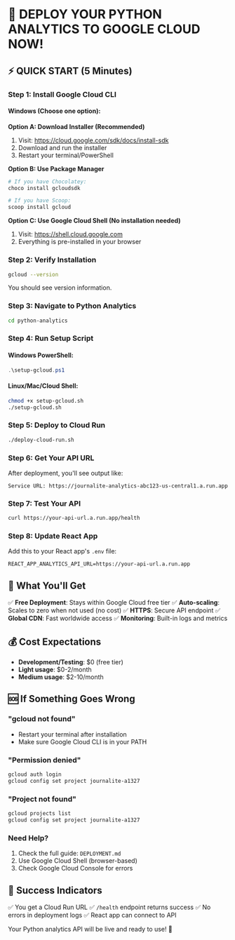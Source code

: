 # 🚀 DEPLOY YOUR PYTHON ANALYTICS TO GOOGLE CLOUD NOW!

## ⚡ **QUICK START (5 Minutes)**

### **Step 1: Install Google Cloud CLI**

#### **Windows (Choose one option):**

**Option A: Download Installer (Recommended)**
1. Visit: https://cloud.google.com/sdk/docs/install-sdk
2. Download and run the installer
3. Restart your terminal/PowerShell

**Option B: Use Package Manager**
```powershell
# If you have Chocolatey:
choco install gcloudsdk

# If you have Scoop:
scoop install gcloud
```

**Option C: Use Google Cloud Shell (No installation needed)**
1. Visit: https://shell.cloud.google.com
2. Everything is pre-installed in your browser

### **Step 2: Verify Installation**
```bash
gcloud --version
```
You should see version information.

### **Step 3: Navigate to Python Analytics**
```bash
cd python-analytics
```

### **Step 4: Run Setup Script**

#### **Windows PowerShell:**
```powershell
.\setup-gcloud.ps1
```

#### **Linux/Mac/Cloud Shell:**
```bash
chmod +x setup-gcloud.sh
./setup-gcloud.sh
```

### **Step 5: Deploy to Cloud Run**
```bash
./deploy-cloud-run.sh
```

### **Step 6: Get Your API URL**
After deployment, you'll see output like:
```
Service URL: https://journalite-analytics-abc123-us-central1.a.run.app
```

### **Step 7: Test Your API**
```bash
curl https://your-api-url.a.run.app/health
```

### **Step 8: Update React App**
Add this to your React app's `.env` file:
```
REACT_APP_ANALYTICS_API_URL=https://your-api-url.a.run.app
```

## 🎯 **What You'll Get**

✅ **Free Deployment**: Stays within Google Cloud free tier
✅ **Auto-scaling**: Scales to zero when not used (no cost)
✅ **HTTPS**: Secure API endpoint
✅ **Global CDN**: Fast worldwide access
✅ **Monitoring**: Built-in logs and metrics

## 💰 **Cost Expectations**

- **Development/Testing**: $0 (free tier)
- **Light usage**: $0-2/month
- **Medium usage**: $2-10/month

## 🆘 **If Something Goes Wrong**

### **"gcloud not found"**
- Restart your terminal after installation
- Make sure Google Cloud CLI is in your PATH

### **"Permission denied"**
```bash
gcloud auth login
gcloud config set project journalite-a1327
```

### **"Project not found"**
```bash
gcloud projects list
gcloud config set project journalite-a1327
```

### **Need Help?**
1. Check the full guide: `DEPLOYMENT.md`
2. Use Google Cloud Shell (browser-based)
3. Check Google Cloud Console for errors

## 🎉 **Success Indicators**

✅ You get a Cloud Run URL
✅ `/health` endpoint returns success
✅ No errors in deployment logs
✅ React app can connect to API

Your Python analytics API will be live and ready to use! 🚀
